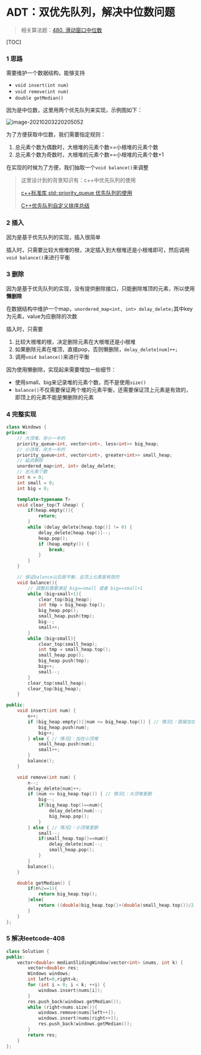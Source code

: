 # ADT：双优先队列，解决中位数问题

> 相关算法题：[480. 滑动窗口中位数](https://leetcode-cn.com/problems/sliding-window-median/)

[TOC]

### 1 思路

需要维护一个数据结构，能够支持

* `void insert(int num)`
* `void remove(int num)`
* `double getMedian()`

因为是中位数，这里用两个优先队列来实现，示例图如下：

![image-20210203220205052](https://cyzblog.oss-cn-beijing.aliyuncs.com/image-20210203220205052.png)

为了方便获取中位数，我们需要指定规则：

1. 总元素个数为偶数时，大根堆的元素个数==小根堆的元素个数
2. 总元素个数为奇数时，大根堆的元素个数==小根堆的元素个数+1

在实现的时候为了方便，我们抽取一个`void balance()`来调整

> 这里设计到的背景知识有：c++中优先队列的使用
>
> [c++标准库 std::priority_queue 优先队列的使用](https://blog.csdn.net/u014779536/article/details/111314643)
>
> [C++优先队列自定义排序总结](https://blog.csdn.net/qq_40691051/article/details/102874220)

### 2 插入

因为是基于优先队列的实现，插入很简单

插入时，只需要比较大根堆的根，决定插入到大根堆还是小根堆即可，然后调用`void balance()`来进行平衡

### 3 删除

因为是基于优先队列的实现，没有提供删除接口，只能删除堆顶的元素，所以使用**懒删除**

在数据结构中维护一个map，`unordered_map<int, int> delay_delete;`其中key为元素，value为应删除的次数

插入时，只需要

1. 比较大根堆的根，决定删除元素在大根堆还是小根堆
2. 如果删除元素在堆顶，直接pop，否则懒删除，`delay_delete[num]++;`
3. 调用`void balance()`来进行平衡

因为使用懒删除，实现起来需要增加一些细节：

* 使用small、big来记录堆的元素个数，而不是使用`size()`
* `balance()`不仅需要保证两个堆的元素平衡，还需要保证顶上元素是有效的，即顶上的元素不能是懒删除的元素

### 4 完整实现

```c++
class Windows {
private:
    // 大顶堆，存小一半的
    priority_queue<int, vector<int>, less<int>> big_heap;
    // 小顶堆，存大一半的
    priority_queue<int, vector<int>, greater<int>> small_heap;
    // 延迟删除
    unordered_map<int, int> delay_delete;
    // 总元素个数
    int n = 0;
    int small = 0;
    int big = 0;

    template<typename T>
    void clear_top(T &heap) {
        if(heap.empty()){
            return;
        }
        while (delay_delete[heap.top()] != 0) {
            delay_delete[heap.top()]--;
            heap.pop();
            if (heap.empty()) {
                break;
            }
        }
    }

    // 保证balance以后是平衡、且顶上元素是有效的
    void balance(){
        // 调整后需要满足 big==small 或者 big==small+1
        while (big>small+1){
            clear_top(big_heap);
            int tmp = big_heap.top();
            big_heap.pop();
            small_heap.push(tmp);
            big--;
            small++;
        }
        while (big<small){
            clear_top(small_heap);
            int tmp = small_heap.top();
            small_heap.pop();
            big_heap.push(tmp);
            big++;
            small--;
        }
        clear_top(small_heap);
        clear_top(big_heap);
    }

public:
    void insert(int num) {
        n++;
        if (big_heap.empty()||num <= big_heap.top()) { // 情况1：直接加在大顶堆
            big_heap.push(num);
            big++;
        } else { // 情况2：加在小顶堆
            small_heap.push(num);
            small++;
        }
        balance();
    }

    void remove(int num) {
        n--;
        delay_delete[num]++;
        if (num <= big_heap.top()) { // 情况1：大顶堆里删
            big--;
            if(big_heap.top()==num){
                delay_delete[num]--;
                big_heap.pop();
            }
        } else { // 情况2：小顶堆里删
            small--;
            if(small_heap.top()==num){
                delay_delete[num]--;
                small_heap.pop();
            }
        }
        balance();
    }

    double getMedian() {
        if(n%2==1){
            return big_heap.top();
        }else{
            return ((double)big_heap.top()+(double)small_heap.top())/2;
        }
    }
};
```

### 5 解决leetcode-408

```c++
class Solution {
public:
    vector<double> medianSlidingWindow(vector<int> &nums, int k) {
        vector<double> res;
        Windows windows;
        int left=0,right=k;
        for (int i = 0; i < k; ++i) {
            windows.insert(nums[i]);
        }
        res.push_back(windows.getMedian());
        while (right<nums.size()){
            windows.remove(nums[left++]);
            windows.insert(nums[right++]);
            res.push_back(windows.getMedian());
        }
        return res;
    }
};
```




